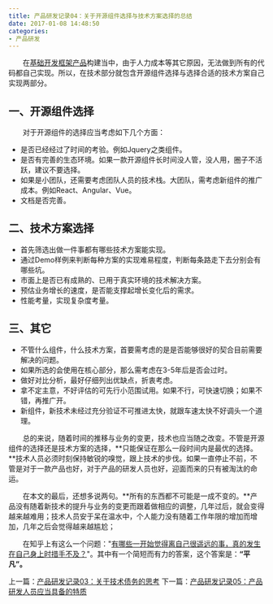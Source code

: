 ```yaml
---
title: 产品研发记录04：关于开源组件选择与技术方案选择的总结
date: 2017-01-08 14:48:50
categories:
- 产品研发
---
```



&emsp;&emsp;在<a href="http://muchstudy.com/2017/01/02/%E4%BA%A7%E5%93%81%E7%A0%94%E5%8F%91%E8%AE%B0%E5%BD%9501%EF%BC%9A%E4%B8%BA%E4%BB%80%E4%B9%88%E9%9C%80%E8%A6%81%E5%9F%BA%E7%A1%80%E5%BC%80%E5%8F%91%E6%A1%86%E6%9E%B6%E4%BA%A7%E5%93%81/">基础开发框架产品</a>构建当中，由于人力成本等其它原因，无法做到所有的代码都自己实现。所以，在技术部分就包含开源组件选择与选择合适的技术方案自己实现两部分。

## 一、开源组件选择

&emsp;&emsp;对于开源组件的选择应当考虑如下几个方面：

- 是否已经经过了时间的考验。例如Jquery之类组件。
- 是否有完善的生态环境。如果一款开源组件长时间没人管，没人用，圈子不活跃，建议不要选择。
- 如果是小团队，还需要考虑团队人员的技术栈。大团队，需考虑新组件的推广成本。例如React、Angular、Vue。
- 文档是否完善。

## 二、技术方案选择

- 首先筛选出做一件事都有哪些技术方案能实现。
- 通过Demo样例来判断每种方案的实现难易程度，判断每条路走下去分别会有哪些坑。
- 市面上是否已有成熟的、已用于真实环境的技术解决方案。
- 预估业务增长的速度，是否能支撑起增长变化后的需求。
- 性能考量，实现复杂度考量。


## 三、其它

- 不管什么组件，什么技术方案，首要需考虑的是是否能够很好的契合目前需要解决的问题。
- 如果所选的会使用在核心部分，那么需考虑在3-5年后是否会过时。
- 做好对比分析，最好仔细列出优缺点，折衷考虑。
- 拿不定主意，不好评估的可先行小范围试用。如果不行，可快速切换；如果不错，再推广开。
- 新组件，新技术未经过充分验证不可推进太快，就跟车速太快不好调头一个道理。

&emsp;&emsp;总的来说，随着时间的推移与业务的变更，技术也应当随之改变。不管是开源组件的选择还是技术方案的选择，**只能保证在那么一段时间内是最优的选择。**技术人员必须时刻保持敏锐的嗅觉，跟上技术的步伐。如果一直停止不前，不管是对于一款产品也好，对于产品的研发人员也好，迎面而来的只有被淘汰的命运。

&emsp;&emsp;在本文的最后，还想多说两句。**所有的东西都不可能是一成不变的。**产品没有随着新技术的提升与业务的变更而跟着做相应的调整，几年过后，就会变得越来越难用；技术人员安于呆在温水中，个人能力没有随着工作年限的增加而增加，几年之后会觉得越来越尴尬；

&emsp;&emsp;在知乎上有这么一个问题："<a href="https://www.zhihu.com/question/41167695">有哪些一开始觉得离自己很遥远的事，真的发生在自己身上时措手不及？</a>"。其中有一个简短而有力的答案，这个答案是：**“平凡”。**


上一篇：<a href="http://muchstudy.com/2017/01/07/%E4%BA%A7%E5%93%81%E7%A0%94%E5%8F%91%E8%AE%B0%E5%BD%9503%EF%BC%9A%E5%85%B3%E4%BA%8E%E6%8A%80%E6%9C%AF%E5%80%BA%E5%8A%A1%E7%9A%84%E6%80%9D%E8%80%83/">产品研发记录03：关于技术债务的思考</a>
下一篇：<a href="http://muchstudy.com/2017/02/10/%E4%BA%A7%E5%93%81%E7%A0%94%E5%8F%91%E8%AE%B0%E5%BD%9505%EF%BC%9A%E4%BA%A7%E5%93%81%E7%A0%94%E5%8F%91%E4%BA%BA%E5%91%98%E9%9C%80%E8%A6%81%E5%85%B7%E6%9C%89%E7%9A%84%E7%89%B9%E8%B4%A8/">产品研发记录05：产品研发人员应当具备的特质</a>

